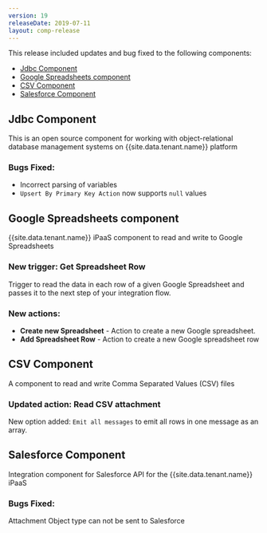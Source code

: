 ```yaml
---
version: 19
releaseDate: 2019-07-11
layout: comp-release
---
```


This release included updates and bug fixed to the following components:

*   [Jdbc Component](#jdbc-component)
*   [Google Spreadsheets component](#google-spreadsheets-component)
*   [CSV Component](#csv-component)
*   [Salesforce Component](#salesforce-component)


## Jdbc Component

This is an open source component for working with object-relational database
management systems on {{site.data.tenant.name}} platform

### Bugs Fixed:

*   Incorrect parsing of variables
*   `Upsert By Primary Key Action` now supports `null` values

## Google Spreadsheets component

{{site.data.tenant.name}} iPaaS component to read and write to Google Spreadsheets

### New trigger: Get Spreadsheet Row

Trigger to read the data in each row of a given Google Spreadsheet and passes
it to the next step of your integration flow.

### New actions:

*   **Create new Spreadsheet** - Action to create a new Google spreadsheet.
*   **Add Spreadsheet Row** - Action to create a new Google spreadsheet row


## CSV Component

A component to read and write Comma Separated Values (CSV) files

### Updated action: Read CSV attachment

New option added: `Emit all messages` to emit all rows in one message as an array.

## Salesforce Component

Integration component for Salesforce API for the {{site.data.tenant.name}} iPaaS

### Bugs Fixed:

Attachment Object type can not be sent to Salesforce
